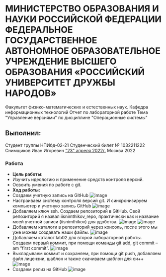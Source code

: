 # МИНИСТЕРСТВО ОБРАЗОВАНИЯ И НАУКИ РОССИЙСКОЙ ФЕДЕРАЦИИ ФЕДЕРАЛЬНОЕ ГОСУДАРСТВЕННОЕ АВТОНОМНОЕ ОБРАЗОВАТЕЛЬНОЕ УЧРЕЖДЕНИЕ ВЫСШЕГО ОБРАЗОВАНИЯ «РОССИЙСКИЙ УНИВЕРСИТЕТ ДРУЖБЫ НАРОДОВ»
Факультет физико-математических и естественных наук. Кафедра информационных технологий
Отчет по лабораторной работе
Тема "Управление версиями" по дисциплине "Операционные системы"
## Выполнил:
Студент группы НПИбд-02-21
Студенческий билет № 1032211222
Снимщиков Иван Игоревич
<ins>"23" апреля 2022г.</ins>
Москва 2022
### Работа
- **Цель работы:**
 - Изучить идеологию и применение средств 
контроля версий.
 - Освоить умения по работе с git.
- **Ход работы:**
 - Создаем учетную запись на GitHub
![image](https://user-images.githubusercontent.com/104266946/165311978-dad759d9-4e31-4a5e-b612-ba2cdb7b86f7.png)
 - Настраиваем систему контроля версий git. И синхронизируем компьютер и учетную запись GitHub
![image](https://user-images.githubusercontent.com/104266946/165312146-06b862d7-de98-42fc-a9af-2134831e68b4.png)
 - Добавляем ключ ssh. Создаем репозиторий в GitHub. Свой репозиторий я назвал iisnimthikov_repo, практически как и название моей учетной записи (iisnimthikov) для удобства.
![image](https://user-images.githubusercontent.com/104266946/165312255-36a13b29-9b02-40ab-b3b9-6320654f6c7b.png)
![image](https://user-images.githubusercontent.com/104266946/165312324-1fa04762-fd61-40fc-98ce-9c673fa3c9f5.png)
 - Добавляем каталоги в репозиторий через консоль, после этого мы уже можем создавать наши файлы.
![image](https://user-images.githubusercontent.com/104266946/165312428-0125f4fe-ae7f-4552-b9c0-f95abd3cf630.png)
 - Добавляем каталог lab02 для второй лабораторной работы. Создаем первый коммит, при помощи команды git add, git commit –am “first commit”.
![image](https://user-images.githubusercontent.com/104266946/165312549-f1ae1191-b9f3-402e-8293-65ea5aa883a7.png)
 -  Выкладываем коммит и сохраняем, при помощи git push, добавляем файл лицензии, шаблон и также скачиваем шаблон для си++
![image](https://user-images.githubusercontent.com/104266946/165312683-0776c871-9743-42c0-800c-dbd24eef390c.png)
 - Создаем релиз на GitHub
![image](https://user-images.githubusercontent.com/104266946/165312732-2438f7b4-7f6f-4d4d-8ca8-4f6d17dc773f.png)
